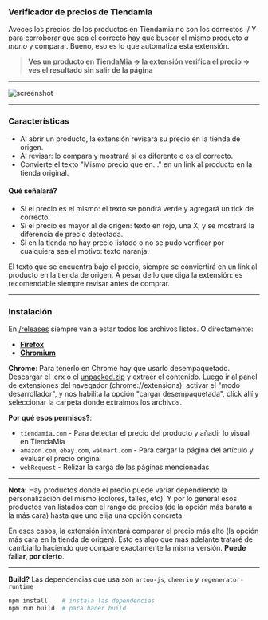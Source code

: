 ### Verificador de precios de Tiendamia
Aveces los precios de los productos en Tiendamia no son los correctos :/ Y para corroborar que sea el correcto hay que buscar el mismo producto *a mano* y comparar. Bueno, eso es lo que automatiza esta extensión.

> **Ves un producto en TiendaMia → la extensión verifica el precio → ves el resultado sin salir de la página**

---

![screenshot](https://i.imgur.com/3QWyJRs.png)

---

### Características

- Al abrir un producto, la extensión revisará su precio en la tienda de origen.
- Al revisar: lo compara y mostrará si es diferente o es el correcto.
- Convierte el texto "Mismo precio que en..." en un link al producto en la tienda original.

#### Qué señalará?
 - Si el precio es el mismo: el texto se pondrá verde y agregará un tick de correcto.
 - Si el precio es mayor al de origen: texto en rojo, una X, y se mostrará la diferencia de precio detectada.
 - Si en la tienda no hay precio listado o no se pudo verificar por cualquiera sea el motivo: texto naranja.

El texto que se encuentra bajo el precio, siempre se conviertirá en un link al producto en la tienda de origen. A pesar de lo que diga la extensión: es recomendable siempre revisar antes de comprar.

---

### Instalación
En [/releases](https://github.com/thepante/verificador-tiendamia/releases) siempre van a estar todos los archivos listos. O directamente:
 - [**Firefox**](https://github.com/thepante/verificador-tiendamia/releases/latest/download/verificador-tiendamia-Firefox.xpi)
 - [**Chromium**](https://github.com/thepante/verificador-tiendamia/releases/latest/download/verificador-tiendamia-Chromium.crx)

**Chrome**:
Para tenerlo en Chrome hay que usarlo desempaquetado. Descargar el .crx o el [unpacked.zip](https://github.com/thepante/verificador-tiendamia/releases/latest/download/unpacked.zip) y extraer el contenido. Luego ir al panel de extensiones del navegador (chrome://extensions), activar el "modo desarrollador", y nos habilita la opción "cargar desempaquetada", click allí y seleccionar la carpeta donde extraimos los archivos.

**Por qué esos permisos?**:
 - `tiendamia.com` - Para detectar el precio del producto y añadir lo visual en TiendaMia
 - `amazon.com`, `ebay.com`, `walmart.com` - Para cargar la página del artículo y evaluar el precio original
 - `webRequest` - Relizar la carga de las páginas mencionadas

---

**Nota:** Hay productos donde el precio puede variar dependiendo la personalización del mismo (colores, talles, etc). Y por lo general esos productos van listados con el rango de precios (de la opción más barata a la más cara) hasta que uno elija una opción concreta.

En esos casos, la extensión intentará comparar el precio más alto (la opción más cara en la tienda de origen). Esto es algo que más adelante trataré de cambiarlo haciendo que compare exactamente la misma versión. **Puede fallar, por cierto**.

---

**Build?** Las dependencias que usa son `artoo-js`, `cheerio` y `regenerator-runtime`
```bash
npm install    # instala las dependencias
npm run build  # para hacer build
```

